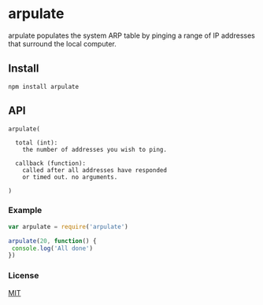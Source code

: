 # arpulate
arpulate populates the system ARP table by pinging a range of IP addresses that surround the local computer.

## Install
```
npm install arpulate
```

## API
``` 
arpulate(

  total (int):
    the number of addresses you wish to ping.

  callback (function):
    called after all addresses have responded
    or timed out. no arguments.

)
```

### Example
``` js
var arpulate = require('arpulate')

arpulate(20, function() {
 console.log('All done') 
})
```

### License
[MIT](http://opensource.org/licenses/MIT)
